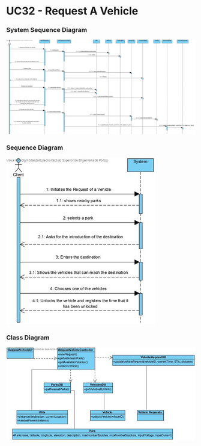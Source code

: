 # **UC32 - Request A Vehicle**

### System Sequence Diagram

![UC32-SSD.jpg](UC32-SSD.jpg)

### Sequence Diagram

![UC32-SD.jpg](UC32-SD.jpg)

### Class Diagram

![UC32-CD.jpg](UC32-CD.jpg)